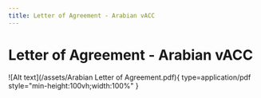 ```yaml
---
title: Letter of Agreement - Arabian vACC
---
```


# Letter of Agreement - Arabian vACC
![Alt text](/assets/Arabian Letter of Agreement.pdf){ type=application/pdf style="min-height:100vh;width:100%" }

